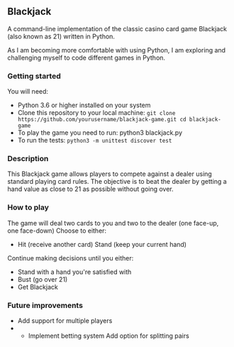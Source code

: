 ## Blackjack
A command-line implementation of the classic casino card game Blackjack (also known as 21) written in Python.

As I am becoming more comfortable with using Python, I am exploring and challenging myself to code different games in Python.

### Getting started

You will need:
- Python 3.6 or higher installed on your system
- Clone this repository to your local machine:
`git clone https://github.com/yourusername/blackjack-game.git
cd blackjack-game`
- To play the game you need to run: python3 blackjack.py
- To run the tests: `python3 -m unittest discover test`

### Description

This Blackjack game allows players to compete against a dealer using standard playing card rules. The objective is to beat the dealer by getting a hand value as close to 21 as possible without going over.

### How to play

The game will deal two cards to you and two to the dealer (one face-up, one face-down)
Choose to either:

- Hit (receive another card)
Stand (keep your current hand)

Continue making decisions until you either:

- Stand with a hand you're satisfied with
- Bust (go over 21)
- Get Blackjack

### Future improvements

* Add support for multiple players
* * Implement betting system
Add option for splitting pairs



